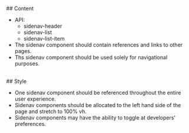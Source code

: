 <br>
## Content

* API:
    * sidenav-header
    * sidenav-list
    * sidenav-list-item
* The sidenav component should contain references and links to other pages.
* Ths sidenav component should be used solely for navigational purposes.

<br>
## Style

* One sidenav component should be referenced throughout the entire user experience.
* Sidenav components should be allocated to the left hand side of the page and stretch to 100% vh.
* Sidenav components may have the ability to toggle at developers' preferences.